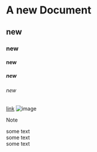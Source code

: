 # A new Document 
## new
### new
#### new
##### new
###### new

[link]()
![image]()

> [!Note]  
> some text  
> some text  
> some text
